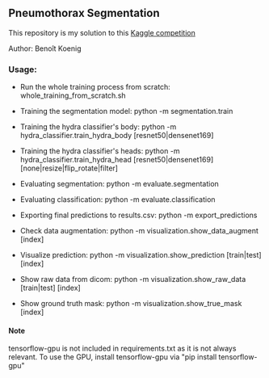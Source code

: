 ## Pneumothorax Segmentation

This repository is my solution to this [Kaggle competition](https://www.kaggle.com/c/siim-acr-pneumothorax-segmentation)

Author: Benoît Koenig

### Usage:

- Run the whole training process from scratch: whole_training_from_scratch.sh

- Training the segmentation model: python -m segmentation.train

- Training the hydra classifier's body: python -m hydra_classifier.train_hydra_body [resnet50|densenet169]

- Training the hydra classifier's heads: python -m hydra_classifier.train_hydra_head [resnet50|densenet169] [none|resize|flip_rotate|filter]

- Evaluating segmentation: python -m evaluate.segmentation

- Evaluating classification: python -m evaluate.classification

- Exporting final predictions to results.csv: python -m export_predictions

- Check data augmentation: python -m visualization.show_data_augment [index]

- Visualize prediction: python -m visualization.show_prediction [train|test] [index]

- Show raw data from dicom: python -m visualization.show_raw_data [train|test] [index]

- Show ground truth mask: python -m visualization.show_true_mask [index]

#### Note

tensorflow-gpu is not included in requirements.txt as it is not always relevant. To use the GPU, install tensorflow-gpu via "pip install tensorflow-gpu"
